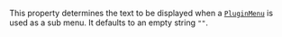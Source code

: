 This property determines the text to be displayed when a
[`PluginMenu`](https://create.roblox.com/docs/reference/engine/classes/PluginMenu) is used as a sub menu. It defaults to an empty string
`""`.